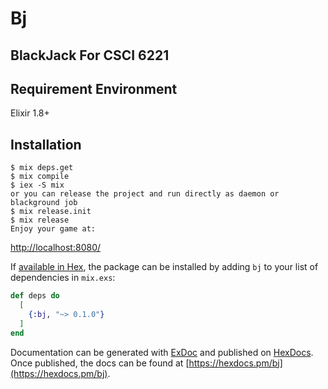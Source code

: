 # Bj

## BlackJack For CSCI 6221

## Requirement Environment

Elixir 1.8+

## Installation
```directly run in terminal:
$ mix deps.get
$ mix compile
$ iex -S mix 
or you can release the project and run directly as daemon or blackground job
$ mix release.init
$ mix release
Enjoy your game at:
```
[http://localhost:8080/](http://localhost:8080/)

If [available in Hex](https://hex.pm/docs/publish), the package can be installed
by adding `bj` to your list of dependencies in `mix.exs`:

```elixir
def deps do
  [
    {:bj, "~> 0.1.0"}
  ]
end
```

Documentation can be generated with [ExDoc](https://github.com/elixir-lang/ex_doc)
and published on [HexDocs](https://hexdocs.pm). Once published, the docs can
be found at [https://hexdocs.pm/bj](https://hexdocs.pm/bj).

